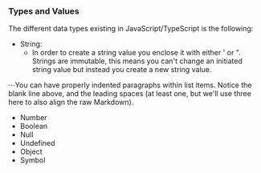 ### Types and Values
The different data types existing in JavaScript/TypeScript is the following:
* String:
   + In order to create a string value you enclose it with either ' or ". Strings are immutable, this means you can't change an initiated string value but instead you create a new string value.


⋅⋅⋅You can have properly indented paragraphs within list items. Notice the blank line above, and the leading spaces (at least one, but we'll use three here to also align the raw Markdown).

* Number
* Boolean
* Null
* Undefined
* Object
* Symbol
